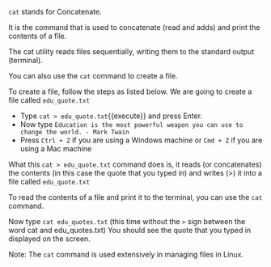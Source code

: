 `cat` stands for Concatenate.  

It is the command that is used to concatenate (read and adds) and print the contents of a file.

The cat utility reads files sequentially, writing them to the standard output (terminal).

You can also use the `cat` command to create a file.

To create a file, follow the steps as listed below.
We are going to create a file called `edu_quote.txt`

- Type `cat > edu_quote.txt`{{execute}} and press Enter.
- Now type `Education is the most powerful weapon you can use to change the world. - Mark Twain`
- Press `Ctrl + Z` if you are using a Windows machine or `Cmd + Z` if you are using a Mac machine

What this `cat > edu_quote.txt` command does is, it reads (or concatenates) the contents (in this case the quote that you typed in) and writes (>) it into a file called `edu_quote.txt`

To read the contents of a file and print it to the terminal, you can use the `cat` command.

Now type `cat edu_quotes.txt` (this time without the `>` sign between the word cat and edu_quotes.txt)
You should see the quote that you typed in displayed on the screen.

Note: The `cat` command is used extensively in managing files in Linux. 
